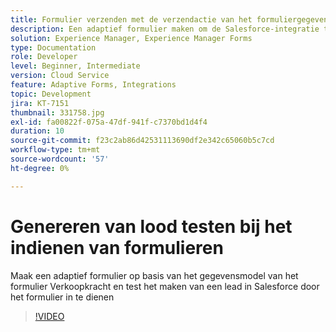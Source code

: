 ```yaml
---
title: Formulier verzenden met de verzendactie van het formuliergegevensmodel
description: Een adaptief formulier maken om de Salesforce-integratie te testen door een Lead-object te maken bij het verzenden van het formulier
solution: Experience Manager, Experience Manager Forms
type: Documentation
role: Developer
level: Beginner, Intermediate
version: Cloud Service
feature: Adaptive Forms, Integrations
topic: Development
jira: KT-7151
thumbnail: 331758.jpg
exl-id: fa00822f-075a-47df-941f-c7370bd1d4f4
duration: 10
source-git-commit: f23c2ab86d42531113690df2e342c65060b5c7cd
workflow-type: tm+mt
source-wordcount: '57'
ht-degree: 0%

---
```


# Genereren van lood testen bij het indienen van formulieren

Maak een adaptief formulier op basis van het gegevensmodel van het formulier Verkoopkracht en test het maken van een lead in Salesforce door het formulier in te dienen

>[!VIDEO](https://video.tv.adobe.com/v/331758?quality=12&learn=on)
